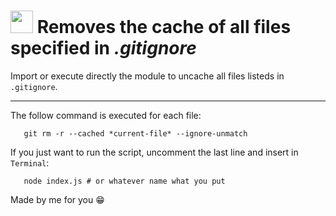 

# <img src="https://weslley.io/media/refresh-git.svg" width="36" /> **Removes the cache of all files specified in _.gitignore_**

Import or execute directly the module to uncache all files listeds in `.gitignore`.
<hr />

The follow command is executed for each file:

```shell
   git rm -r --cached *current-file* --ignore-unmatch
```

If you just want to run the script, uncomment the last line and insert in `Terminal`:

```shell
   node index.js # or whatever name what you put
```

Made by me for you 😁
